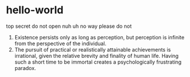 # hello-world
top secret do not open nuh uh no way please do not

1. Existence persists only as long as perception, but perception is infinite from the perspective of the individual. 
2. The pursuit of practical or realistically attainable achievements is irrational, given the relative brevity and finality of human life.
Having such a short time to be immortal creates a psychologically frustrating paradox. 

